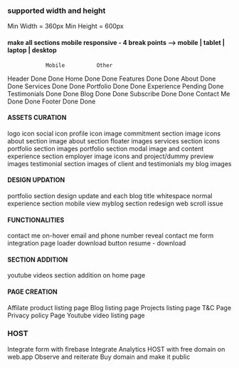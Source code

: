 ### supported width and height
Min Width = 360px
Min Height = 600px

#### make all sections mobile responsive - 4 break points --> mobile | tablet | laptop | desktop
                Mobile          Other
Header          Done            Done
Home            Done            Done
Features        Done            Done
About           Done            Done
Services        Done            Done
Portfolio       Done            Done
Experience      Pending         Done
Testimonials    Done            Done
Blog            Done            Done
Subscribe       Done            Done
Contact Me      Done            Done
Footer          Done            Done

<!-- NOV 11 - UPDATE -->
#### ASSETS CURATION
logo icon
social icon
profile icon image
commitment section image icons
about section image
about section floater images
services section icons 
portfolio section images
portfolio section modal image and content
experience section employer image icons and project/dummy preview images
testimonial section images of client and testimonials
my blog images 

#### DESIGN UPDATION
portfolio section design update and each blog title whitespace normal 
experience section mobile view 
myblog section redesign web scroll issue 

#### FUNCTIONALITIES
contact me on-hover email and phone number reveal 
contact me form integration
page loader 
download button resume - download

#### SECTION ADDITION
youtube videos section addition on home page

#### PAGE CREATION
Affilate product listing page 
Blog listing page 
Projects listing page
T&C Page
Privacy policy Page
Youtube video listing page

### HOST
Integrate form with firebase
Integrate Analytics
HOST with free domain on web.app
Observe and reiterate
Buy domain and make it public